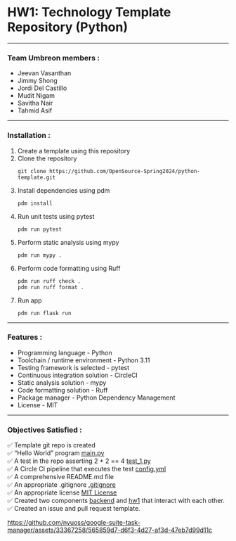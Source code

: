 # HW1: Technology Template Repository (Python)
---
### Team Umbreon members :
* Jeevan Vasanthan
* Jimmy Shong
* Jordi Del Castillo
* Mudit Nigam
* Savitha Nair
* Tahmid Asif
---
### Installation :
1. Create a template using this repository
2. Clone the repository
   ```
   git clone https://github.com/OpenSource-Spring2024/python-template.git
   ```
3. Install dependencies using pdm
   ```
   pdm install
   ```
4. Run unit tests using pytest
   ```
   pdm run pytest
   ```
5. Perform static analysis using mypy
   ```
   pdm run mypy .
   ```
6. Perform code formatting using Ruff
   ```
   pdm run ruff check .
   pdm run ruff format .
   ```
7. Run app
   ```
   pdm run flask run
   ```
---
### Features :
* Programming language - Python
* Toolchain / runtime environment - Python 3.11
* Testing framework is selected - pytest
* Continuous integration solution - CircleCI
* Static analysis solution - mypy
* Code formatting solution - Ruff
* Package manager - Python Dependency Management
* License - MIT
---
### Objectives Satisfied :
:white_check_mark: Template git repo is created <br>
:white_check_mark: “Hello World” program [main.py](https://github.com/OpenSource-Spring2024/python-template/blob/master/src/main.py)<br> 
:white_check_mark: A test in the repo asserting 2 + 2 == 4 [test_1.py](https://github.com/OpenSource-Spring2024/python-template/blob/master/tests/test_1.py)<br>
:white_check_mark: A Circle CI pipeline that executes the test [config.yml](https://github.com/OpenSource-Spring2024/python-template/blob/master/.circleci/config.yml)<br>
:white_check_mark: A comprehensive README.md file <br>
:white_check_mark: An appropriate .gitignore [.gitignore](https://github.com/OpenSource-Spring2024/python-template/blob/master/.gitignore)<br>
:white_check_mark: An appropriate license [MIT License](https://github.com/OpenSource-Spring2024/python-template/blob/master/LICENSE)<br>
:white_check_mark: Created two components [backend](https://github.com/OpenSource-Spring2024/python-template/tree/master/src/backend) and [hw1](https://github.com/OpenSource-Spring2024/python-template/tree/master/src/hw1) that interact with each other.<br>
:white_check_mark: Created an issue and pull request template.<br>
 



https://github.com/nyuoss/google-suite-task-manager/assets/33367258/565859d7-d6f3-4d27-af3d-47eb7d99d11c






